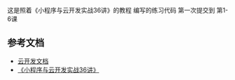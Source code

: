 这是照着《小程序与云开发实战36讲》的教程 编写的练习代码
第一次提交到 第1-6课

## 参考文档

- [云开发文档](https://developers.weixin.qq.com/miniprogram/dev/wxcloud/basis/getting-started.html)
- [《小程序与云开发实战36讲》](https://gitbook.cn/gitchat/column/5b7f5f06a62b70638ef61319?utm_source=csdn_blog)
